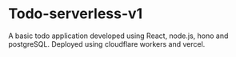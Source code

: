 # Todo-serverless-v1
A basic todo application developed using React, node.js, hono and postgreSQL.
Deployed using cloudflare workers and vercel.
